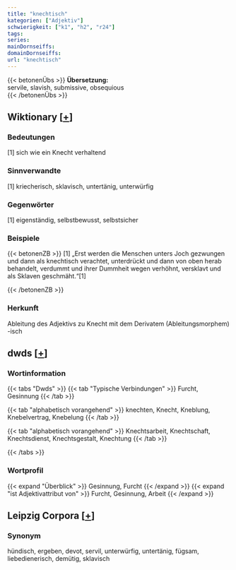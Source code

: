 ```yaml
---
title: "knechtisch"
kategorien: ["Adjektiv"]
schwierigkeit: ["k1", "h2", "r24"]
tags:
series:
mainDornseiffs:
domainDornseiffs:
url: "knechtisch"
---
```


{{< betonenÜbs >}}
**Übersetzung:**  
servile, slavish, submissive, obsequious  
{{< /betonenÜbs >}}

## Wiktionary [[+](https://de.wiktionary.org/wiki/knechtisch)]

### Bedeutungen
[1] sich wie ein Knecht verhaltend  

### Sinnverwandte
[1] kriecherisch, sklavisch, untertänig, unterwürfig  

### Gegenwörter
[1] eigenständig, selbstbewusst, selbstsicher  

### Beispiele
{{< betonenZB >}}
[1] „Erst werden die Menschen unters Joch gezwungen und dann als knechtisch verachtet, unterdrückt und dann von oben herab behandelt, verdummt und ihrer Dummheit wegen verhöhnt, versklavt und als Sklaven geschmäht.“[1]  

{{< /betonenZB >}}
### Herkunft
Ableitung des Adjektivs zu Knecht mit dem Derivatem (Ableitungsmorphem) -isch  



## dwds [[+](https://www.dwds.de/wb/knechtisch)]

### Wortinformation
{{< tabs "Dwds" >}}
{{< tab "Typische Verbindungen" >}}
Furcht, Gesinnung
{{< /tab >}}

{{< tab "alphabetisch vorangehend" >}}
knechten, Knecht, Kneblung, Knebelvertrag, Knebelung
{{< /tab >}}

{{< tab "alphabetisch vorangehend" >}}
Knechtsarbeit, Knechtschaft, Knechtsdienst, Knechtsgestalt, Knechtung
{{< /tab >}}

{{< /tabs >}}

### Wortprofil
{{< expand "Überblick" >}} Gesinnung, Furcht {{< /expand >}}
{{< expand "ist Adjektivattribut von" >}} Furcht, Gesinnung, Arbeit {{< /expand >}}

## Leipzig Corpora [[+](https://corpora.uni-leipzig.de/en/res?word=knechtisch&corpusId=deu_newscrawl-public_2018)]


### Synonym
hündisch, ergeben, devot, servil, unterwürfig, untertänig, fügsam, liebedienerisch, demütig, sklavisch

